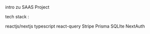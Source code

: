 intro zu SAAS Project

tech stack :

reactjs/nextjs
typescript
react-query
Stripe
Prisma
SQLIte
NextAuth
